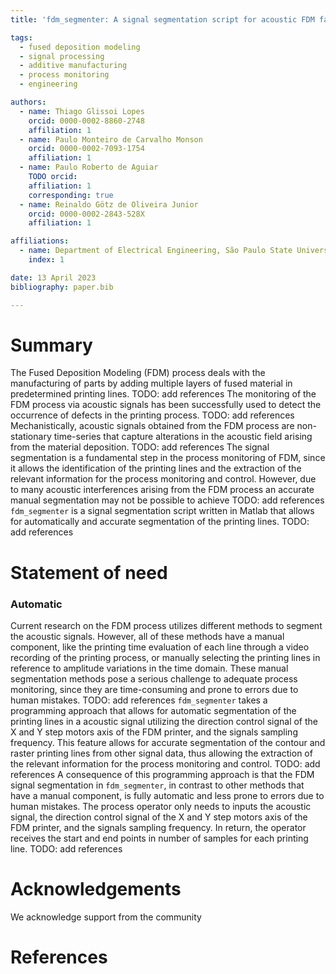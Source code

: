 ```yaml
---
title: 'fdm_segmenter: A signal segmentation script for acoustic FDM fabrication data in Matlab'

tags:
  - fused deposition modeling
  - signal processing
  - additive manufacturing
  - process monitoring
  - engineering

authors:
  - name: Thiago Glissoi Lopes
    orcid: 0000-0002-8860-2748
    affiliation: 1
  - name: Paulo Monteiro de Carvalho Monson
    orcid: 0000-0002-7093-1754
    affiliation: 1
  - name: Paulo Roberto de Aguiar
    TODO orcid:
    affiliation: 1
    corresponding: true
  - name: Reinaldo Götz de Oliveira Junior
    orcid: 0000-0002-2843-528X
    affiliation: 1

affiliations:
  - name: Department of Electrical Engineering, São Paulo State University, Brazil
    index: 1

date: 13 April 2023 
bibliography: paper.bib 

---
```


# Summary
The Fused Deposition Modeling (FDM) process deals with the manufacturing of parts by adding multiple layers of fused material in predetermined printing lines. TODO: add references
The monitoring of the FDM process via acoustic signals has been successfully used to detect the occurrence of defects in the printing process. TODO: add references
Mechanistically, acoustic signals obtained from the FDM process are non-stationary time-series that capture alterations in the acoustic field arising from the material deposition. TODO: add references
The signal segmentation is a fundamental step in the process monitoring of FDM, since it allows the identification of the printing lines and the extraction of the relevant information for the process monitoring and control. However, due to many acoustic interferences arising from the FDM process an accurate manual segmentation may not be possible to achieve TODO: add references
`fdm_segmenter` is a signal segmentation script written in Matlab that allows for automatically and accurate segmentation of the printing lines. TODO: add references

# Statement of need

### Automatic

Current research on the FDM process utilizes different methods to segment the acoustic signals. However, all of these methods have a manual component,  like the printing time evaluation of each line through a video recording of the printing process, or manually selecting the printing lines in reference to amplitude variations in the time domain. These manual segmentation methods pose a serious challenge to adequate process monitoring, since they are time-consuming and prone to errors due to human mistakes. TODO: add references
`fdm_segmenter` takes a programming approach that allows for automatic  segmentation of the printing lines in a acoustic signal utilizing the direction control signal of the X and Y step motors axis of the FDM printer, and the signals sampling frequency. This feature allows for accurate segmentation of the contour and raster printing lines from other signal data, thus allowing the extraction of the relevant information for the process monitoring and control. TODO: add references
A consequence of this programming approach is that the FDM signal segmentation in `fdm_segmenter`, in contrast to other methods that have a manual component, is fully automatic and less prone to errors due to human mistakes. The process operator only needs to inputs the acoustic signal, the direction control signal of the X and Y step motors axis of the FDM printer, and the signals sampling frequency. In return, the operator receives the start and end points in number of samples for each printing line. TODO: add references

<!-- 
### Extensibile

In addition to its scalability, Openseize employs an extensible
object-oriented architecture. This feature, missing in many currently
available DSP packages, is crucial in neuroscience research for two reasons.
First, there are many different data file types in-use. Abstract base
classes [@GOF] help future developers integrate their file types into
Openseize by identifying required methods needed to create producers that
Openseize's algorithms can process. Second, DSP operations are strongly
interdependent. By identifying and abstracting common methods, the
algorithms in Openseize are smaller, more maintainable and above all, easier
to understand.  \autoref{fig:types} diagrams the currently available DSP
methods grouped by their abstract types or module names.

 ![Partial list of DSP classes and methods available in Openseize grouped by
abstract type and/or module (gray boxes). Each gray box indicates a point of
extensibility either through development of new concrete classes or
functions within a module.\label{fig:types}](types.png)

### Intuitive API

Finally, Openseize has an intuitive application programming interface (API).
While under the hood, Openseize is using a declarative programming approach,
from the end-user's perspective, the calling of its functions are similar
to Scipy's DSP call signatures. The main difference is that producers do not
return DSP processed values when created. Rather, the values are generated
when the producer is iterated over. To help new users understand the
implications of this, Openseize includes extensive in-depth discussions
about DSP algorithms and their iterative implementations in a series of
Jupyter notebooks [@jupyter]. Importantly, to maintain the clarity and
extensibility of Openseize's API, graphical user interfaces (GUIs) have been
avoided. This decision reflects the fact that many current DSP packages have
inconsistent APIs depending on whether the modules are invoked from the
command-line or a GUI.   

In summary, Openseize fulfills a need in neuroscience research for DSP tools
that scale to large EEG recordings, are extensible enough to handle new
data types and methods, and are accessible to both end-users and
developers.

![Teste.\label{fig:examples}](IMG_7577.png){width=100%}

-->

# Acknowledgements
We acknowledge support from the community 

# References